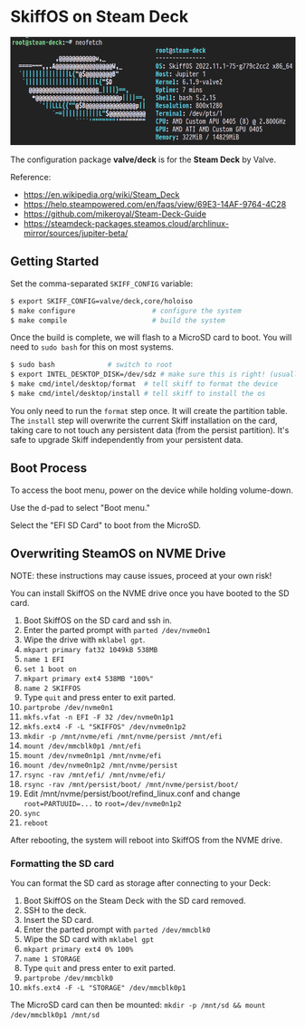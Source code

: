 # SkiffOS on Steam Deck

![Screenshot](../../../resources/images/valve-deck-screenshot.png)

The configuration package **valve/deck** is for the **Steam Deck** by Valve.

Reference:

 - https://en.wikipedia.org/wiki/Steam_Deck
 - https://help.steampowered.com/en/faqs/view/69E3-14AF-9764-4C28
 - https://github.com/mikeroyal/Steam-Deck-Guide
 - https://steamdeck-packages.steamos.cloud/archlinux-mirror/sources/jupiter-beta/

## Getting Started

Set the comma-separated `SKIFF_CONFIG` variable:

```sh
$ export SKIFF_CONFIG=valve/deck,core/holoiso
$ make configure                   # configure the system
$ make compile                     # build the system
```

Once the build is complete, we will flash to a MicroSD card to boot. You will
need to `sudo bash` for this on most systems.

```sh
$ sudo bash             # switch to root
$ export INTEL_DESKTOP_DISK=/dev/sdz # make sure this is right! (usually sdb)
$ make cmd/intel/desktop/format  # tell skiff to format the device
$ make cmd/intel/desktop/install # tell skiff to install the os
```

You only need to run the `format` step once. It will create the partition table.
The `install` step will overwrite the current Skiff installation on the card,
taking care to not touch any persistent data (from the persist partition). It's
safe to upgrade Skiff independently from your persistent data.

## Boot Process

To access the boot menu, power on the device while holding volume-down.

Use the d-pad to select "Boot menu."

Select the "EFI SD Card" to boot from the MicroSD.

## Overwriting SteamOS on NVME Drive

NOTE: these instructions may cause issues, proceed at your own risk!

You can install SkiffOS on the NVME drive once you have booted to the SD card.

 1. Boot SkiffOS on the SD card and ssh in.
 2. Enter the parted prompt with `parted /dev/nvme0n1`
 3. Wipe the drive with `mklabel gpt`.
 4. `mkpart primary fat32 1049kB 538MB`
 5. `name 1 EFI`
 6. `set 1 boot on`
 7. `mkpart primary ext4 538MB "100%"`
 8. `name 2 SKIFFOS`
 9. Type `quit` and press enter to exit parted.
 10. `partprobe /dev/nvme0n1`
 11. `mkfs.vfat -n EFI -F 32 /dev/nvme0n1p1`
 12. `mkfs.ext4 -F -L "SKIFFOS" /dev/nvme0n1p2`
 13. `mkdir -p /mnt/nvme/efi /mnt/nvme/persist /mnt/efi`
 14. `mount /dev/mmcblk0p1 /mnt/efi`
 15. `mount /dev/nvme0n1p1 /mnt/nvme/efi`
 16. `mount /dev/nvme0n1p2 /mnt/nvme/persist`
 17. `rsync -rav /mnt/efi/ /mnt/nvme/efi/`
 18. `rsync -rav /mnt/persist/boot/ /mnt/nvme/persist/boot/`
 19. Edit /mnt/nvme/persist/boot/refind_linux.conf and change `root=PARTUUID=...` to `root=/dev/nvme0n1p2`
 20. `sync`
 21. `reboot`

After rebooting, the system will reboot into SkiffOS from the NVME drive.

### Formatting the SD card

You can format the SD card as storage after connecting to your Deck:

1. Boot SkiffOS on the Steam Deck with the SD card removed.
2. SSH to the deck.
3. Insert the SD card.
4. Enter the parted prompt with `parted /dev/mmcblk0`
5. Wipe the SD card with `mklabel gpt`
6. `mkpart primary ext4 0% 100%`
7. `name 1 STORAGE`
8. Type `quit` and press enter to exit parted.
9. `partprobe /dev/mmcblk0`
10. `mkfs.ext4 -F -L "STORAGE" /dev/mmcblk0p1`

The MicroSD card can then be mounted: `mkdir -p /mnt/sd && mount /dev/mmcblk0p1 /mnt/sd`
